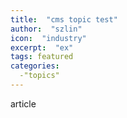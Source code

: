 ```yaml
---
title:  "cms topic test" 
author:  "szlin" 
icon:  "industry" 
excerpt:  "ex" 
tags: featured 
categories:  
  -"topics" 
---
```


article
